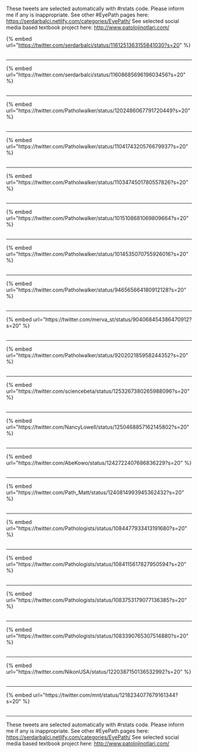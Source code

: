 

These tweets are selected automatically with #rstats code. Please inform me if any is inappropriate.
See other #EyePath pages here: https://serdarbalci.netlify.com/categories/EyePath/ 
See selected social media based textbook project here: http://www.patolojinotlari.com/

{% embed url="https://twitter.com/serdarbalci/status/1161251363155841030?s=20" %}<br>
<br>
<hr>
{% embed url="https://twitter.com/serdarbalci/status/1160868569619603456?s=20" %}<br>
<br>
<hr>
{% embed url="https://twitter.com/Patholwalker/status/1202486067791720449?s=20" %}<br>
<br>
<hr>
{% embed url="https://twitter.com/Patholwalker/status/1104174320576679937?s=20" %}<br>
<br>
<hr>
{% embed url="https://twitter.com/Patholwalker/status/1103474501780557826?s=20" %}<br>
<br>
<hr>
{% embed url="https://twitter.com/Patholwalker/status/1015108681069809664?s=20" %}<br>
<br>
<hr>
{% embed url="https://twitter.com/Patholwalker/status/1014535070755926016?s=20" %}<br>
<br>
<hr>
{% embed url="https://twitter.com/Patholwalker/status/946565664180912128?s=20" %}<br>
<br>
<hr>
{% embed url="https://twitter.com/merva_st/status/904068454386470912?s=20" %}<br>
<br>
<hr>
{% embed url="https://twitter.com/Patholwalker/status/920202185958244352?s=20" %}<br>
<br>
<hr>
{% embed url="https://twitter.com/sciencebeta/status/1253267380265988096?s=20" %}<br>
<br>
<hr>
{% embed url="https://twitter.com/NancyLowell/status/1250468857162145802?s=20" %}<br>
<br>
<hr>
{% embed url="https://twitter.com/AbeKowo/status/1242722407686836229?s=20" %}<br>
<br>
<hr>
{% embed url="https://twitter.com/Path_Matt/status/1240814993945362432?s=20" %}<br>
<br>
<hr>
{% embed url="https://twitter.com/Pathologists/status/1084477933413191680?s=20" %}<br>
<br>
<hr>
{% embed url="https://twitter.com/Pathologists/status/1084115617827950594?s=20" %}<br>
<br>
<hr>
{% embed url="https://twitter.com/Pathologists/status/1083753179077136385?s=20" %}<br>
<br>
<hr>
{% embed url="https://twitter.com/Pathologists/status/1083390765307514880?s=20" %}<br>
<br>
<hr>
{% embed url="https://twitter.com/NikonUSA/status/1220387150136532992?s=20" %}<br>
<br>
<hr>
{% embed url="https://twitter.com/mnt/status/1218234077679161344?s=20" %}<br>
<br>
<hr>


These tweets are selected automatically with #rstats code. Please inform me if any is inappropriate.
See other #EyePath pages here: https://serdarbalci.netlify.com/categories/EyePath/ 
See selected social media based textbook project here: http://www.patolojinotlari.com/
